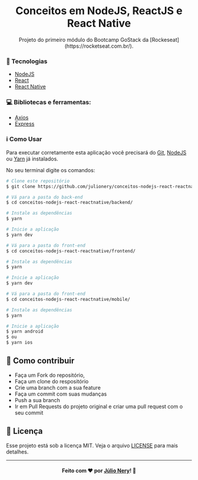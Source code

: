 <h1 align="center">Conceitos em NodeJS, ReactJS e React Native</h1>

<p align="center">Projeto do primeiro módulo do Bootcamp GoStack da [Rockeseat](https://rocketseat.com.br/).</p>

### :rocket: Tecnologias
- [NodeJS](https://nodejs.org/en/)
- [React](https://reactjs.org/ "ReactJS")
- [React Native](https://reactnative.dev/ "React Native")

### :computer: Bibliotecas e ferramentas:
- [Axios](https://github.com/axios/axios "Axios")
- [Express](https://expressjs.com/) 

### :information_source: Como Usar

Para executar corretamente esta aplicação você precisará do [Git](https://git-scm.com), [NodeJS](https://nodejs.org/en/) ou [Yarn](https://yarnpkg.com/) já instalados.

No seu terminal digite os comandos:

```bash
# Clone este repositório
$ git clone https://github.com/julionery/conceitos-nodejs-react-reactnative.git

# Vá para a pasta do back-end
$ cd conceitos-nodejs-react-reactnative/backend/

# Instale as dependências
$ yarn

# Inicie a aplicação
$ yarn dev

# Vá para a pasta do front-end
$ cd conceitos-nodejs-react-reactnative/frontend/

# Instale as dependências
$ yarn

# Inicie a aplicação
$ yarn dev

# Vá para a pasta do front-end
$ cd conceitos-nodejs-react-reactnative/mobile/

# Instale as dependências
$ yarn

# Inicie a aplicação
$ yarn android 
$ ou 
$ yarn ios

```

## :link: Como contribuir

- Faça um Fork do repositório,
- Faça um clone do respositório
- Crie uma branch com a sua feature
- Faça um commit com suas mudanças
- Push a sua branch
- Ir em Pull Requests do projeto original e criar uma pull request com o seu commit

## :memo: Licença
Esse projeto está sob a licença MIT. Veja o arquivo [LICENSE](LICENSE) para mais detalhes.

---

<h4 align="center">
    Feito com ❤ por <a href="https://www.linkedin.com/in/julio-nery/" target="_blank">Júlio Nery</a>!
    <g-emoji class="g-emoji" alias="wave" fallback-src="https://github.githubassets.com/images/icons/emoji/unicode/1f44b.png">👋</g-emoji>
</h4>

